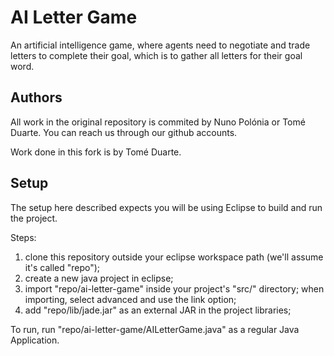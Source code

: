 # AI Letter Game

An artificial intelligence game, where agents need to negotiate and trade letters to complete their goal, which is to gather all letters for their goal word.

## Authors
All work in the original repository is commited by Nuno Polónia or Tomé Duarte. You can reach us through our github accounts.

Work done in this fork is by Tomé Duarte.

## Setup

The setup here described expects you will be using Eclipse to build and run the project.

Steps:

1. clone this repository outside your eclipse workspace path (we'll assume it's called "repo");
2. create a new java project in eclipse;
3. import "repo/ai-letter-game" inside your project's "src/" directory; when importing, select advanced and use the link option;
4. add "repo/lib/jade.jar" as an external JAR in the project libraries;

To run, run "repo/ai-letter-game/AILetterGame.java" as a regular Java Application.
